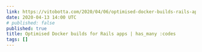```yaml
---
link: https://vitobotta.com/2020/04/06/optimised-docker-builds-rails-apps/
date: 2020-04-13 14:00 UTC
# published: false
published: true
title: Optimised Docker builds for Rails apps | has_many :codes
tags: []
---
```



